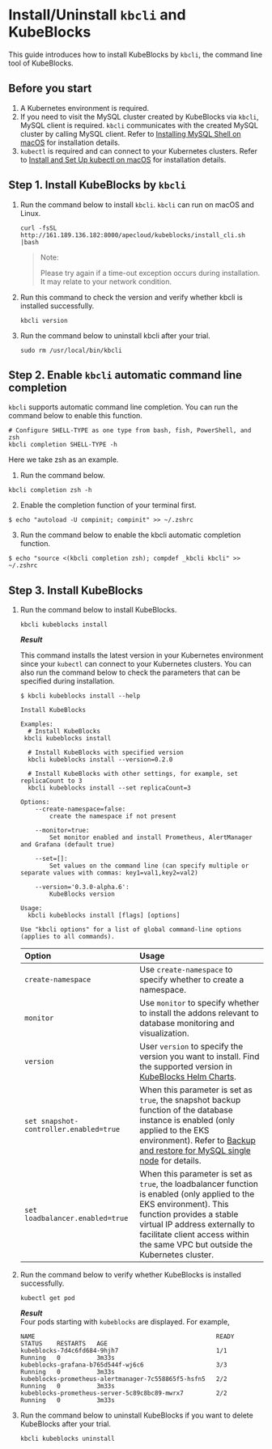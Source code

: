 # Install/Uninstall `kbcli` and KubeBlocks

This guide introduces how to install KubeBlocks by `kbcli`, the command line tool of KubeBlocks.

## Before you start

1. A Kubernetes environment is required.
2. If you need to visit the MySQL cluster created by KubeBlocks via `kbcli`, MySQL client is required. `kbcli` communicates with the created MySQL cluster by calling MySQL client. Refer to [Installing MySQL Shell on macOS](https://dev.mysql.com/doc/mysql-shell/8.0/en/mysql-shell-install-macos-quick.html) for installation details.
3. `kubectl` is required and can connect to your Kubernetes clusters. Refer to [Install and Set Up kubectl on macOS](https://kubernetes.io/docs/tasks/tools/install-kubectl-macos/) for installation details.
   
## Step 1. Install KubeBlocks by `kbcli`

1. Run the command below to install `kbcli`. `kbcli` can run on macOS and Linux.
   ```
   curl -fsSL http://161.189.136.182:8000/apecloud/kubeblocks/install_cli.sh |bash
   ```

   > Note:
   > 
   > Please try again if a time-out exception occurs during installation. It may relate to your network condition.
2. Run this command to check the version and verify whether kbcli is installed successfully.
   ```
   kbcli version
   ```
3. Run the command below to uninstall kbcli after your trial.
   ```
   sudo rm /usr/local/bin/kbcli
   ```

## Step 2. Enable `kbcli` automatic command line completion

`kbcli` supports automatic command line completion. You can run the command below to enable this function.

```
# Configure SHELL-TYPE as one type from bash, fish, PowerShell, and zsh
kbcli completion SHELL-TYPE -h
```

Here we take zsh as an example.

1. Run the command below.
```
kbcli completion zsh -h
```
2. Enable the completion function of your terminal first.
```
$ echo "autoload -U compinit; compinit" >> ~/.zshrc
```
3. Run the command below to enable the kbcli automatic completion function.
```
$ echo "source <(kbcli completion zsh); compdef _kbcli kbcli" >> ~/.zshrc
```

## Step 3. Install KubeBlocks

1. Run the command below to install KubeBlocks.
   ```
   kbcli kubeblocks install
   ```
   ***Result***
   
   This command installs the latest version in your Kubernetes environment since your `kubectl` can connect to your Kubernetes clusters.
   You can also run the command below to check the parameters that can be specified during installation.
   ```
   $ kbcli kubeblocks install --help

   Install KubeBlocks

   Examples:
     # Install KubeBlocks
    kbcli kubeblocks install
  
     # Install KubeBlocks with specified version
     kbcli kubeblocks install --version=0.2.0
  
     # Install KubeBlocks with other settings, for example, set replicaCount to 3
     kbcli kubeblocks install --set replicaCount=3

   Options:
       --create-namespace=false:
           create the namespace if not present

       --monitor=true:
           Set monitor enabled and install Prometheus, AlertManager and Grafana (default true)

       --set=[]:
           Set values on the command line (can specify multiple or separate values with commas: key1=val1,key2=val2)

       --version='0.3.0-alpha.6':
           KubeBlocks version

   Usage:
     kbcli kubeblocks install [flags] [options]

   Use "kbcli options" for a list of global command-line options (applies to all commands).
   ```

   | **Option**       | **Usage**         |
   | :--              | :--               |
   | `create-namespace` | Use `create-namespace` to specify whether to create a namespace.|
   | `monitor`      | Use `monitor` to specify whether to install the addons relevant to database monitoring and visualization.|
   | `version`      | User `version` to specify the version you want to install. Find the supported version in [KubeBlocks Helm Charts](https://github.com/apecloud/helm-charts).|
   | `set snapshot-controller.enabled=true` | When this parameter is set as `true`, the snapshot backup function of the database instance is enabled (only applied to the EKS environment). Refer to [Backup and restore for MySQL single node](../manage_mysql_database_with_kubeblocks/backup_restore/backup_and_restore_for_MySQL_standalone.md) for details.|
   | `set loadbalancer.enabled=true` | When this parameter is set as `true`, the loadbalancer function is enabled (only applied to the EKS environment). This function provides a stable virtual IP address externally to facilitate client access within the same VPC but outside the Kubernetes cluster.|
2. Run the command below to verify whether KubeBlocks is installed successfully.
   ```
   kubectl get pod
   ```
   ***Result***<br>
   Four pods starting with `kubeblocks` are displayed. For example,
   ```
   NAME                                                  READY   STATUS    RESTARTS   AGE
   kubeblocks-7d4c6fd684-9hjh7                           1/1     Running   0          3m33s
   kubeblocks-grafana-b765d544f-wj6c6                    3/3     Running   0          3m33s
   kubeblocks-prometheus-alertmanager-7c558865f5-hsfn5   2/2     Running   0          3m33s
   kubeblocks-prometheus-server-5c89c8bc89-mwrx7         2/2     Running   0          3m33s
3. Run the command below to uninstall KubeBlocks if you want to delete KubeBlocks after your trial.
   ```
   kbcli kubeblocks uninstall
   ```